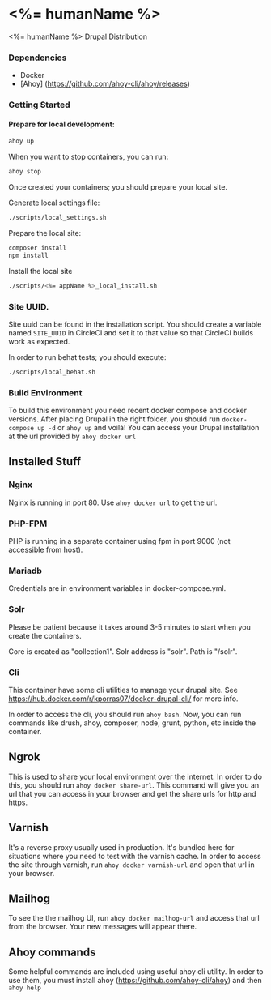# <%= humanName %>

<%= humanName %> Drupal Distribution

### Dependencies

* Docker
* [Ahoy] (https://github.com/ahoy-cli/ahoy/releases)

### Getting Started

#### Prepare for local development:

```bash
ahoy up
```

When you want to stop containers, you can run:

```bash
ahoy stop
```

Once created your containers; you should prepare your local site.

Generate local settings file:

```bash
./scripts/local_settings.sh
```

Prepare the local site:

```bash
composer install
npm install
```

Install the local site

```bash
./scripts/<%= appName %>_local_install.sh
```

### Site UUID.
Site uuid can be found in the installation script. You should create a variable named `SITE_UUID` in CircleCI and set it to that value so that CircleCI builds work as expected.


In order to run behat tests; you should execute:

```bash
./scripts/local_behat.sh
```

### Build Environment

To build this environment you need recent docker compose and docker versions.
After placing Drupal in the right folder, you should run `docker-compose up -d` or `ahoy up` and voilá! You can access your Drupal installation at the url provided by `ahoy docker url`

## Installed Stuff

### Nginx

Nginx is running in port 80. Use `ahoy docker url` to get the url.

### PHP-FPM

PHP is running in a separate container using fpm in port 9000 (not accessible from host).

### Mariadb

Credentials are in environment variables in docker-compose.yml.

### Solr

Please be patient because it takes around 3-5 minutes to start when you create the containers.

Core is created as "collection1". Solr address is "solr". Path is "/solr".

### Cli

This container have some cli utilities to manage your drupal site. See https://hub.docker.com/r/kporras07/docker-drupal-cli/ for more info.

In order to access the cli, you should run `ahoy bash`. Now, you can run commands like drush, ahoy, composer, node, grunt, python, etc inside the container.

## Ngrok

This is used to share your local environment over the internet. In order to do this, you should run `ahoy docker share-url`. This command will give you an url that you can access in your browser and get the share urls for http and https.

## Varnish

It's a reverse proxy usually used in production. It's bundled here for situations where you need to test with the varnish cache. In order to access the site through varnish, run `ahoy docker varnish-url` and open that url in your browser.

## Mailhog

To see the the mailhog UI, run `ahoy docker mailhog-url` and access that url from the browser. Your new messages will appear there.

## Ahoy commands

Some helpful commands are included using useful ahoy cli utility. In order to use them, you must install ahoy (https://github.com/ahoy-cli/ahoy) and then `ahoy help`
